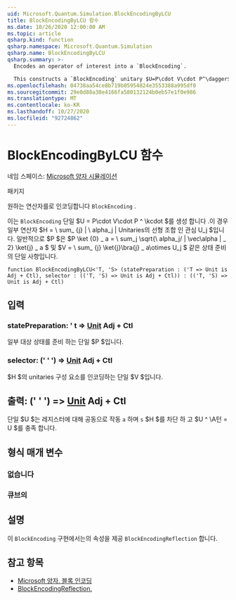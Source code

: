 ```yaml
---
uid: Microsoft.Quantum.Simulation.BlockEncodingByLCU
title: BlockEncodingByLCU 함수
ms.date: 10/26/2020 12:00:00 AM
ms.topic: article
qsharp.kind: function
qsharp.namespace: Microsoft.Quantum.Simulation
qsharp.name: BlockEncodingByLCU
qsharp.summary: >-
  Encodes an operator of interest into a `BlockEncoding`.

  This constructs a `BlockEncoding` unitary $U=P\cdot V\cdot P^\dagger$ that encodes some operator $H=\sum_{j}|\alpha_j|U_j$ of interest that is a linear combination of unitaries. Typically, $P$ is a state preparation unitary such that $P\ket{0}\_a=\sum_j\sqrt{\alpha_j/\|\vec\alpha\|\_2}\ket{j}\_a$, and $V=\sum_{j}\ket{j}\bra{j}\_a\otimes U_j$.
ms.openlocfilehash: 04738aa54ce8b719b05954824e3553388a995df0
ms.sourcegitcommit: 29e0d88a30e4166fa580132124b0eb57e1f0e986
ms.translationtype: MT
ms.contentlocale: ko-KR
ms.lasthandoff: 10/27/2020
ms.locfileid: "92724862"
---
```

# <a name="blockencodingbylcu-function"></a>BlockEncodingByLCU 함수

네임 스페이스: [Microsoft 양자 시뮬레이션](xref:Microsoft.Quantum.Simulation)

패키지 [](https://nuget.org/packages/)


원하는 연산자를로 인코딩합니다 `BlockEncoding` .

이는 `BlockEncoding` 단일 $U = P\cdot V\cdot P ^ \kcdot $를 생성 합니다 .이 경우 일부 연산자 $H = \ sum_ {j} | \ alpha_j | Unitaries의 선형 조합 인 관심 U_j $입니다. 일반적으로 $P $은 $P \ket {0} \_ a = \ sum_j \sqrt{\ alpha_j/ \| \vec\alpha \| \_ 2} \ket{j} \_ a $ 및 $V = \ sum_ {j} \ket{j}\bra{j} \_ a\otimes U_j $ 같은 상태 준비의 단일 사항입니다.

```qsharp
function BlockEncodingByLCU<'T, 'S> (statePreparation : ('T => Unit is Adj + Ctl), selector : (('T, 'S) => Unit is Adj + Ctl)) : (('T, 'S) => Unit is Adj + Ctl)
```


## <a name="input"></a>입력

### <a name="statepreparation--t--unit-adj--ctl"></a>statePreparation: ' t => [Unit](xref:microsoft.quantum.lang-ref.unit) Adj + Ctl

일부 대상 상태를 준비 하는 단일 $P $입니다.


### <a name="selector--ts--unit-adj--ctl"></a>selector: (' ' ') => [Unit](xref:microsoft.quantum.lang-ref.unit) Adj + Ctl

$H $의 unitaries 구성 요소를 인코딩하는 단일 $V $입니다.



## <a name="output--ts--unit-adj--ctl"></a>출력: (' ' ') => [Unit](xref:microsoft.quantum.lang-ref.unit) Adj + Ctl

단일 $U $는 레지스터에 대해 공동으로 작동 `a` 하며 `s` $H $를 차단 하 고 $U ^ \A턴 = U $를 충족 합니다.

## <a name="type-parameters"></a>형식 매개 변수

### <a name="t"></a>없습니다


### <a name="s"></a>큐브의



## <a name="remarks"></a>설명

이 `BlockEncoding` 구현에서는의 속성을 제공 `BlockEncodingReflection` 합니다.

## <a name="see-also"></a>참고 항목

- [Microsoft 양자. 블록 인코딩](xref:Microsoft.Quantum.Simulation.BlockEncoding)
- [BlockEncodingReflection.](xref:Microsoft.Quantum.Simulation.BlockEncodingReflection)